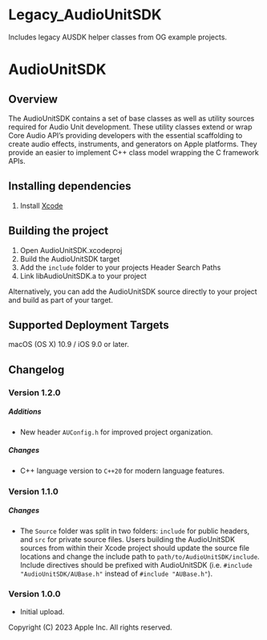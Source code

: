 # Legacy_AudioUnitSDK
Includes legacy AUSDK helper classes from OG example projects.

# AudioUnitSDK

## Overview
The AudioUnitSDK contains a set of base classes as well as utility sources required for Audio Unit development. These utility classes extend or wrap Core Audio API’s providing developers with the essential scaffolding to create audio effects, instruments, and generators on Apple platforms. They provide an easier to implement C++ class model wrapping the C framework APIs.

## Installing dependencies
1. Install [Xcode][Xcode]

[Xcode]: https://developer.apple.com/xcode/resources/

## Building the project
1. Open AudioUnitSDK.xcodeproj
2. Build the AudioUnitSDK target
3. Add the `include` folder to your projects Header Search Paths
4. Link libAudioUnitSDK.a to your project


Alternatively, you can add the AudioUnitSDK source directly to your project and build as part of your target. 

## Supported Deployment Targets
macOS (OS X) 10.9 / iOS 9.0 or later.

## Changelog

### Version 1.2.0

##### Additions

- New header `AUConfig.h` for improved project organization.

##### Changes

- C++ language version to `C++20` for modern language features.

### Version 1.1.0

##### Changes

- The `Source` folder was split in two folders: `include` for public headers, and `src` for private source files.
Users building the AudioUnitSDK sources from within their Xcode project should update the source file locations and change the include path to `path/to/AudioUnitSDK/include`. 
Include directives should be prefixed with AudioUnitSDK (i.e. `#include "AudioUnitSDK/AUBase.h"` instead of `#include "AUBase.h"`).

### Version 1.0.0

- Initial upload.

Copyright (C) 2023 Apple Inc. All rights reserved.
